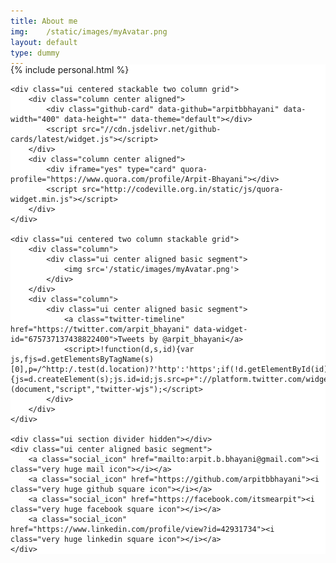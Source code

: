 ```yaml
---
title: About me
img:    /static/images/myAvatar.png
layout: default
type: dummy
---
```


<div style="background: #FFF;">
    <div style="margin-top: -20px;">
        {% include personal.html %}
    </div>

    <div class="ui centered stackable two column grid">
        <div class="column center aligned">
            <div class="github-card" data-github="arpitbbhayani" data-width="400" data-height="" data-theme="default"></div>
            <script src="//cdn.jsdelivr.net/github-cards/latest/widget.js"></script>
        </div>
        <div class="column center aligned">
            <div iframe="yes" type="card" quora-profile="https://www.quora.com/profile/Arpit-Bhayani"></div>
            <script src="http://codeville.org.in/static/js/quora-widget.min.js"></script>
        </div>
    </div>

    <div class="ui centered two column stackable grid">
        <div class="column">
            <div class="ui center aligned basic segment">
                <img src='/static/images/myAvatar.png'>
            </div>
        </div>
        <div class="column">
            <div class="ui center aligned basic segment">
                <a class="twitter-timeline" href="https://twitter.com/arpit_bhayani" data-widget-id="675737137438822400">Tweets by @arpit_bhayani</a>
                <script>!function(d,s,id){var js,fjs=d.getElementsByTagName(s)[0],p=/^http:/.test(d.location)?'http':'https';if(!d.getElementById(id)){js=d.createElement(s);js.id=id;js.src=p+"://platform.twitter.com/widgets.js";fjs.parentNode.insertBefore(js,fjs);}}(document,"script","twitter-wjs");</script>
            </div>
        </div>
    </div>

    <div class="ui section divider hidden"></div>
    <div class="ui center aligned basic segment">
        <a class="social_icon" href="mailto:arpit.b.bhayani@gmail.com"><i class="very huge mail icon"></i></a>
        <a class="social_icon" href="https://github.com/arpitbbhayani"><i class="very huge github square icon"></i></a>
        <a class="social_icon" href="https://facebook.com/itsmearpit"><i class="very huge facebook square icon"></i></a>
        <a class="social_icon" href="https://www.linkedin.com/profile/view?id=42931734"><i class="very huge linkedin square icon"></i></a>
    </div>
</div>
